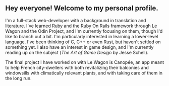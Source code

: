 **Hey everyone! Welcome to my personal profile.**
---
I'm a full-stack web-developer with a background in translation and literature. I've learned Ruby and the Ruby On Rails framework through Le Wagon and the Odin Project, and I'm currently focusing on them, though I'd like to branch out a bit. I'm particularly interested in learning a lower-level language. I've been thinking of C, C++ or even Rust, but haven't settled on something yet.
I also have an interest in game design, and I'm currently reading up on the subject (*The Art of Game Design* by Jesse Schell).

The final project I have worked on with Le Wagon is Canopée, an app meant to help French city-dwellers with both revitalizing their balconies and windowsills with climatically relevant plants, and with taking care of them in the long run.

<!--
**Qwib-Qwib/Qwib-Qwib** is a ✨ _special_ ✨ repository because its `README.md` (this file) appears on your GitHub profile.

Here are some ideas to get you started:

- 🔭 I’m currently working on ...
- 🌱 I’m currently learning ...
- 👯 I’m looking to collaborate on ...
- 🤔 I’m looking for help with ...
- 💬 Ask me about ...
- 📫 How to reach me: ...
- 😄 Pronouns: ...
- ⚡ Fun fact: ...
-->
